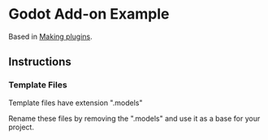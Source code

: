 # Godot Add-on Example

Based in [Making plugins](http://docs.godotengine.org/en/3.0/tutorials/plugins/editor/making_plugins.html).

## Instructions

### Template Files 

Template files have extension ".models"

Rename these files by removing the ".models" and use it as a base for your project.